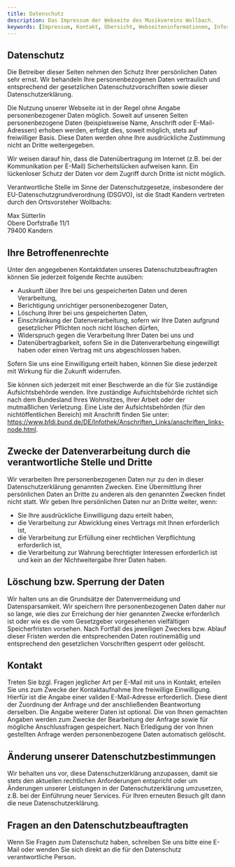 ```yaml
---
title: Datenschutz
description: Das Impressum der Webseite des Musikvereins Wollbach.
keywords: [Impressum, Kontakt, Übersicht, Webseiteninformationen, Informationen zur Webseite, Rechtliches, Haftung, Haftungsausschluss, Datenschutz]
---
```


## Datenschutz
Die Betreiber dieser Seiten nehmen den Schutz Ihrer persönlichen Daten sehr
ernst. Wir behandeln Ihre personenbezogenen Daten vertraulich und
entsprechend der gesetzlichen Datenschutzvorschriften sowie dieser
Datenschutzerklärung.

Die Nutzung unserer Webseite ist in der Regel ohne Angabe personenbezogener
Daten möglich. Soweit auf unseren Seiten personenbezogene Daten
(beispielsweise Name, Anschrift oder E-Mail-Adressen) erhoben werden,
erfolgt dies, soweit möglich, stets auf freiwilliger Basis. Diese Daten
werden ohne Ihre ausdrückliche Zustimmung nicht an Dritte weitergegeben.

Wir weisen darauf hin, dass die Datenübertragung im Internet (z.B. bei der
Kommunikation per E-Mail) Sicherheitslücken aufweisen kann. Ein lückenloser
Schutz der Daten vor dem Zugriff durch Dritte ist nicht möglich.

Verantwortliche Stelle im Sinne der Datenschutzgesetze, insbesondere der
EU-Datenschutzgrundverordnung (DSGVO), ist die Stadt Kandern vertreten
durch den Ortsvorsteher Wollbachs:

Max Sütterlin<br />
Obere Dorfstraße 11/1<br />
79400 Kandern

## Ihre Betroffenenrechte
Unter den angegebenen Kontaktdaten unseres Datenschutzbeauftragten können
Sie jederzeit folgende Rechte ausüben:

- Auskunft über Ihre bei uns gespeicherten Daten und deren Verarbeitung,
- Berichtigung unrichtiger personenbezogener Daten,
- Löschung Ihrer bei uns gespeicherten Daten,
- Einschränkung der Datenverarbeitung, sofern wir Ihre Daten aufgrund gesetzlicher Pflichten noch nicht löschen dürfen,
- Widerspruch gegen die Verarbeitung Ihrer Daten bei uns und
- Datenübertragbarkeit, sofern Sie in die Datenverarbeitung eingewilligt haben oder einen Vertrag mit uns abgeschlossen haben.

Sofern Sie uns eine Einwilligung erteilt haben, können Sie diese jederzeit
mit Wirkung für die Zukunft widerrufen.

Sie können sich jederzeit mit einer Beschwerde an die für Sie zuständige
Aufsichtsbehörde wenden. Ihre zuständige Aufsichtsbehörde richtet sich nach dem
Bundesland Ihres Wohnsitzes, Ihrer Arbeit oder der mutmaßlichen Verletzung.
Eine Liste der Aufsichtsbehörden (für den nichtöffentlichen Bereich) mit
Anschrift finden Sie unter:
https://www.bfdi.bund.de/DE/Infothek/Anschriften_Links/anschriften_links-node.html.

## Zwecke der Datenverarbeitung durch die verantwortliche Stelle und Dritte
Wir verarbeiten Ihre personenbezogenen Daten nur zu den in dieser Datenschutzerklärung
genannten Zwecken. Eine Übermittlung Ihrer persönlichen Daten an Dritte zu anderen
als den genannten Zwecken findet nicht statt. Wir geben Ihre persönlichen Daten
nur an Dritte weiter, wenn:

- Sie Ihre ausdrückliche Einwilligung dazu erteilt haben,
- die Verarbeitung zur Abwicklung eines Vertrags mit Ihnen erforderlich ist,
- die Verarbeitung zur Erfüllung einer rechtlichen Verpflichtung erforderlich ist,
- die Verarbeitung zur Wahrung berechtigter Interessen erforderlich ist und kein an der Nichtweitergabe Ihrer Daten haben.

## Löschung bzw. Sperrung der Daten
Wir halten uns an die Grundsätze der Datenvermeidung und Datensparsamkeit. Wir
speichern Ihre personenbezogenen Daten daher nur so lange, wie dies zur Erreichung
der hier genannten Zwecke erforderlich ist oder wie es die vom Gesetzgeber
vorgesehenen vielfältigen Speicherfristen vorsehen. Nach Fortfall des jeweiligen
Zweckes bzw. Ablauf dieser Fristen werden die entsprechenden Daten routinemäßig
und entsprechend den gesetzlichen Vorschriften gesperrt oder gelöscht.

## Kontakt
Treten Sie bzgl. Fragen jeglicher Art per E-Mail mit uns in Kontakt,
erteilen Sie uns zum Zwecke der Kontaktaufnahme Ihre freiwillige Einwilligung. Hierfür
ist die Angabe einer validen E-Mail-Adresse erforderlich. Diese dient der Zuordnung der
Anfrage und der anschließenden Beantwortung derselben. Die Angabe weiterer Daten ist
optional. Die von Ihnen gemachten Angaben werden zum Zwecke der Bearbeitung der Anfrage
sowie für mögliche Anschlussfragen gespeichert. Nach Erledigung der von Ihnen gestellten
Anfrage werden personenbezogene Daten automatisch gelöscht.

## Änderung unserer Datenschutzbestimmungen
Wir behalten uns vor, diese Datenschutzerklärung anzupassen, damit sie stets den
aktuellen rechtlichen Anforderungen entspricht oder um Änderungen unserer
Leistungen in der Datenschutzerklärung umzusetzen, z.B. bei der Einführung neuer
Services. Für Ihren erneuten Besuch gilt dann die neue Datenschutzerklärung.

## Fragen an den Datenschutzbeauftragten
Wenn Sie Fragen zum Datenschutz haben, schreiben Sie uns bitte eine E-Mail oder
wenden Sie sich direkt an die für den Datenschutz verantwortliche Person.
